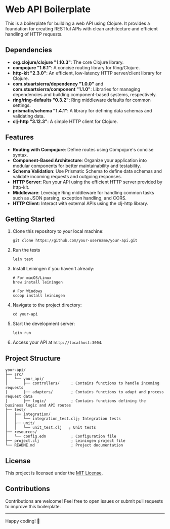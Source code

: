 # Web API Boilerplate

This is a boilerplate for building a web API using Clojure. It provides a foundation for creating RESTful APIs with clean architecture and efficient handling of HTTP requests.

## Dependencies

- **org.clojure/clojure "1.10.3"**: The core Clojure library.
- **compojure "1.6.1"**: A concise routing library for Ring/Clojure.
- **http-kit "2.3.0"**: An efficient, low-latency HTTP server/client library for Clojure.
- **com.stuartsierra/dependency "1.0.0"** and **com.stuartsierra/component "1.1.0"**: Libraries for managing dependencies and building component-based systems, respectively.
- **ring/ring-defaults "0.3.2"**: Ring middleware defaults for common settings.
- **prismatic/schema "1.4.1"**: A library for defining data schemas and validating data.
- **clj-http "3.12.3"**: A simple HTTP client for Clojure.

## Features

- **Routing with Compojure**: Define routes using Compojure's concise syntax.
- **Component-Based Architecture**: Organize your application into modular components for better maintainability and testability.
- **Schema Validation**: Use Prismatic Schema to define data schemas and validate incoming requests and outgoing responses.
- **HTTP Server**: Run your API using the efficient HTTP server provided by http-kit.
- **Middleware**: Leverage Ring middleware for handling common tasks such as JSON parsing, exception handling, and CORS.
- **HTTP Client**: Interact with external APIs using the clj-http library.

## Getting Started

1. Clone this repository to your local machine:

   ```
   git clone https://github.com/your-username/your-api.git
   ```
2. Run the tests
   ```
   lein test
   ```
3. Install Leiningen if you haven't already:

   ```
   # For macOS/Linux
   brew install leiningen
   
   # For Windows
   scoop install leiningen
   ```

4. Navigate to the project directory:

   ```
   cd your-api
   ```

5. Start the development server:

   ```
   lein run
   ```

6. Access your API at `http://localhost:3004`.

## Project Structure

```
your-api/
├── src/
│   └── your_api/
│       ├── controllers/     ; Contains functions to handle incoming requests
│       ├── adapters/        ; Contains functions to adapt and process request data
│       ├── logic/           ; Contains functions defining the business logic and API routes
├── test/
│   ├── integration/
│   │   └── integration_test.clj; Integration tests
│   ├── unit/
│   │   └── unit_test.clj   ; Unit tests
├── resources/
│   └── config.edn           ; Configuration file
├── project.clj              ; Leiningen project file
└── README.md                ; Project documentation
```

## License

This project is licensed under the [MIT License](LICENSE).

## Contributions

Contributions are welcome! Feel free to open issues or submit pull requests to improve this boilerplate.

---

Happy coding! 🚀